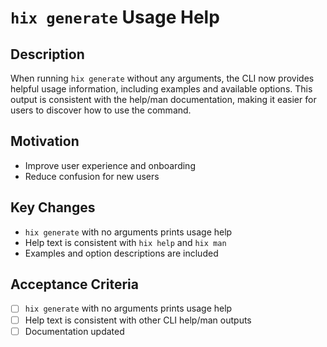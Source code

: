 # `hix generate` Usage Help

## Description
When running `hix generate` without any arguments, the CLI now provides helpful usage information, including examples and available options. This output is consistent with the help/man documentation, making it easier for users to discover how to use the command.

## Motivation
- Improve user experience and onboarding
- Reduce confusion for new users

## Key Changes
- `hix generate` with no arguments prints usage help
- Help text is consistent with `hix help` and `hix man`
- Examples and option descriptions are included

## Acceptance Criteria
- [ ] `hix generate` with no arguments prints usage help
- [ ] Help text is consistent with other CLI help/man outputs
- [ ] Documentation updated 